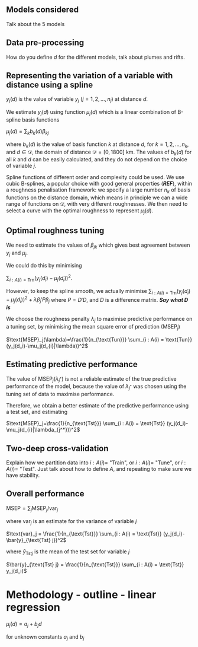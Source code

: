 ## Models considered

Talk about the 5 models

## Data pre-processing

How do you define $d$ for the different models, talk about plumes and rifts.

## Representing the variation of a variable with distance using a spline

$y_j(d)$ is the value of variable $y_j$ ($j=1,2,...,n_j$) at distance $d$.

We estimate $y_j(d)$ using function $\mu_j(d)$ which is a linear combination of B-spline basis functions

$\mu_j(d) = \sum_k b_k(d) \beta_{kj}$

where $b_k(d)$ is the value of basis function $k$ at distance $d$, for $k=1,2,...,n_k$, and $d \in \mathcal{D}$, the domain of distance  $\mathcal{D}=[0,1800]$ km. The values of $b_k(d)$ for all $k$ and $d$ can be easily calculated, and they do not depend on the choice of variable $j$.

Spline functions of different order and complexity could be used. We use cubic B-splines, a popular choice with good general properties (***REF***), within a roughness penalisation framework: we specify a large number $n_k$ of basis functions on the distance domain, which means in principle we can a wide range of functions on $\mathcal{D}$, with very different roughnesses. We then need to select a curve with the optimal roughness to represent $\mu_j(d)$.

## Optimal roughness tuning

We need to estimate the values of $\beta_{jk}$ which gives best agreement between $y_j$ and $\mu_j$.

We could do this by minimising 

$\sum_{i : A(i) = \text{Trn}} (y_j(d_i)-\mu_j(d_i))^2$.

However, to keep the spline smooth, we actually minimise $\sum_{i : A(i) = \text{Trn}} (y_j(d_i)-\mu_j(d_i))^2 + \lambda \beta_j' P \beta_j$ where $P=D'D$, and $D$ is a difference matrix. ***Say what D is***

We choose the roughness penalty $\lambda_j$ to maximise predictive performance on a tuning set, by minimising the mean square error of prediction ($\text{MSEP}_j$)

$\text{MSEP}_j(\lambda)=\frac{1}{n_{\text{Tun}}} \sum_{i : A(i) = \text{Tun}} (y_j(d_i)-\mu_j(d_{i}|\lambda))^2$

## Estimating predictive performance

The value of $\text{MSEP}_j(\lambda_{j^*})$ is not a reliable estimate of the true predictive performance of the model, because the value of $\lambda_{j^*}$ was chosen using the tuning set of data to maximise performance. 

Therefore, we obtain a better estimate of the predictive performance using a test set, and estimating 

$\text{MSEP}_j=\frac{1}{n_{\text{Tst}}} \sum_{i : A(i) = \text{Tst}} (y_j(d_i)-\mu_j(d_{i}|\lambda_{j^*}))^2$

## Two-deep cross-validation

Explain how we partition data into $i : A(i) =$ "Train", or $i : A(i) =$ "Tune", or $i : A(i) =$ "Test". Just talk about how to define $A$, and repeating to make sure we have stability.

## Overall performance

$\text{MSEP}=\sum_j \text{MSEP}_j/\text{var}_j$

where $\text{var}_j$ is an estimate for the variance of variable $j$ 

$\text{var}_j = \frac{1}{n_{\text{Tst}}} \sum_{i : A(i) = \text{Tst}} (y_j(d_i)-\bar{y}_{\text{Tst} j})^2$

where $\bar{y}_{\text{Tst} j}$ is the mean of the test set for variable $j$

$\bar{y}_{\text{Tst} j} = \frac{1}{n_{\text{Tst}}} \sum_{i : A(i) = \text{Tst}} y_j(d_i)$

# Methodology - outline - linear regression

$\mu_j(d) = a_j + b_j d$ 

for unknown constants $a_j$ and $b_j$


